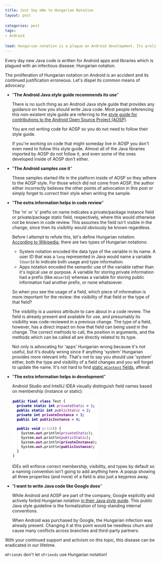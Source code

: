 ```yaml
---
title: Just Say mNo to Hungarian Notation
layout: post

categories: post
tags:
- Android

lead: Hungarian notation is a plague on Android development. Its proliferation is nothing more than a misinterpretation and justification an erroneous copy/paste.
---
```


Every day new Java code is written for Android apps and libraries which is plagued with an infectious disease: Hungarian notation.

The proliferation of Hungarian notation on Android is an accident and its continued justification erroneous. Let's dispel its common means of advocacy:

 *  "**The Android Java style guide recommends its use**"

     There is no such thing as an Android Java style guide that provides any guidance on how *you* should write Java code. Most people referencing this non-existent style guide are referring to the [style guide for contributions to the Android Open Source Project (AOSP)](http://s.android.com/source/code-style.html#follow-field-naming-conventions).

     You are not writing code for AOSP so you do not need to follow their style guide.

     If you're working on code that might someday live in AOSP you don't even need to follow this style guide. Almost all of the Java libraries imported by AOSP do not follow it, and even some of the ones developed inside of AOSP don't either.

 *  "**The Android samples use it**"

    These samples started life in the platform inside of AOSP so they adhere to the AOSP style. For those which did not come from AOSP, the author either incorrectly believes the other points of advocation in this post or simply forget to *correct* their style when writing the sample.

 *  "**The extra information helps in code review**"

    The 'm' or 's' prefix on name indicates a private/package instance field or private/package static field, respectively, where this would otherwise not be known in code review. This assumes the field isn't visible in the change, since then its visibility would obviously be known regardless.

    Before I attempt to refute this, let's define Hungarian notation. [According to Wikipedia](https://en.wikipedia.org/wiki/Hungarian_notation#Systems_vs._Apps_Hungarian), there are two types of Hungarian notations:

    * System notation encoded the data type of the variable in its name. A user ID that was a `long` represented in Java would name a variable `lUserId` to indicate both usage and type information.
    * Apps notation encoded the semantic use of the variable rather than it's logical use or purpose. A variable for storing private information had a prefix (like `mUserId`) whereas a variable for storing public information had another prefix, or none whatsoever.

    So when you see the usage of a field, which piece of information is more important for the review: the visibility of that field or the type of that field?

    The visibility is a *useless* attribute to care about in a code review. The field is already present and available for use, and presumably its visibility was code-reviewed in a previous change. The type of a field, however, has a direct impact on *how* that field can being used in the change. The correct methods to call, the position in arguments, and the methods which can be called all are directly related to its type.

    Not only is advocating for 'apps' Hungarian wrong because it's not useful, but it's doubly wrong since if anything 'system' Hungarian provides more relevant info. That's not to say you should use 'system' either, both the type and visibility of a field changes and you will forget to update the name. It's not hard to find [static `mContext` fields](https://github.com/square/leakcanary/blob/4950e1756c79fba871f524d5d9c47ed9322b23b3/leakcanary-android/src/main/java/com/squareup/leakcanary/AndroidExcludedRefs.java#L263-L269), afterall.

 *  "**The extra information helps in development**"

    Android Studio and IntelliJ IDEA visually distinguish field names based on membership (instance or static):

    <img src="/static/post-image/hungarian-idea.png" width="283">

    IDEs will enforce correct membership, visibility, and types by default so a naming convention isn't going to add anything here. A popup showing all three properties (and more) of a field is also just a keypress away.

 *  "**I want to write Java code like Google does**"

    While Android and AOSP are part of the company, Google explicitly and actively forbid Hungarian notation [in their Java style guide](https://google.github.io/styleguide/javaguide.html#s5.1-identifier-names). This public Java style guideline is the formalization of long-standing internal conventions.

    When Android was purchased by Google, the Hungarian infection was already present. Changing it at this point would be needless churn and cause many conflicts across branches and third-party partners.

With your continued support and activism on this topic, this disease can be eradicated in our lifetime.

`mFriends` don't let `sFriends` use Hungarian notation!
